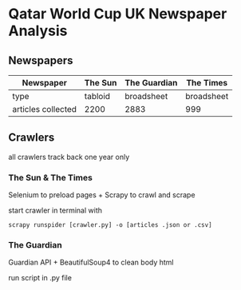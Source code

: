 # Qatar World Cup UK Newspaper Analysis

## Newspapers

Newspaper | The Sun | The Guardian | The Times
--- | --- | --- | --- 
type | tabloid | broadsheet | broadsheet
articles collected | 2200 | 2883 | 999

## Crawlers

all crawlers track back one year only

### The Sun & The Times

Selenium to preload pages + Scrapy to crawl and scrape

start crawler in terminal with 

````
scrapy runspider [crawler.py] -o [articles .json or .csv]
````

### The Guardian

Guardian API + BeautifulSoup4 to clean body html

run script in .py file


